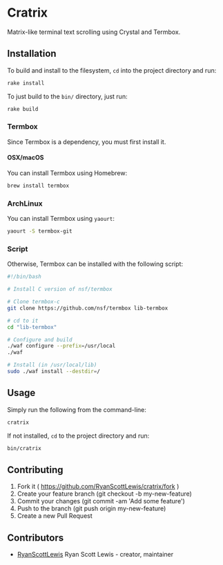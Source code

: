 # Cratrix

Matrix-like terminal text scrolling using Crystal and Termbox.

## Installation

To build and install to the filesystem, `cd` into the project directory and run:

```sh
rake install
```

To just build to the `bin/` directory, just run:

```sh
rake build
```

### Termbox

Since Termbox is a dependency, you must first install it.

#### OSX/macOS

You can install Termbox using Homebrew:

```sh
brew install termbox
```

### ArchLinux

You can install Termbox using `yaourt`:

```sh
yaourt -S termbox-git
```

### Script

Otherwise, Termbox can be installed with the following script:

```sh
#!/bin/bash

# Install C version of nsf/termbox

# Clone termbox-c
git clone https://github.com/nsf/termbox lib-termbox

# cd to it
cd "lib-termbox"

# Configure and build
./waf configure --prefix=/usr/local
./waf

# Install (in /usr/local/lib)
sudo ./waf install --destdir=/
```

## Usage

Simply run the following from the command-line:

```sh
cratrix
```

If not installed, `cd` to the project directory and run:

```sh
bin/cratrix
```

## Contributing

1. Fork it ( https://github.com/RyanScottLewis/cratrix/fork )
2. Create your feature branch (git checkout -b my-new-feature)
3. Commit your changes (git commit -am 'Add some feature')
4. Push to the branch (git push origin my-new-feature)
5. Create a new Pull Request

## Contributors

- [RyanScottLewis](https://github.com/RyanScottLewis) Ryan Scott Lewis - creator, maintainer

